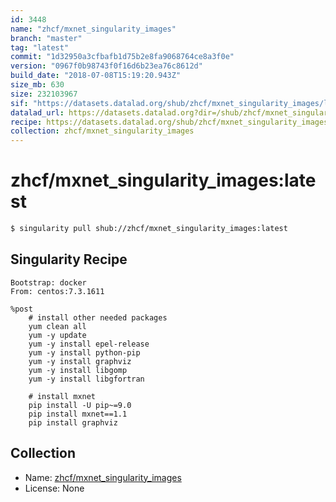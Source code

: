 ```yaml
---
id: 3448
name: "zhcf/mxnet_singularity_images"
branch: "master"
tag: "latest"
commit: "1d32950a3cfbafb1d75b2e8fa9068764ce8a3f0e"
version: "0967f0b98743f0f16d6b23ea76c8612d"
build_date: "2018-07-08T15:19:20.943Z"
size_mb: 630
size: 232103967
sif: "https://datasets.datalad.org/shub/zhcf/mxnet_singularity_images/latest/2018-07-08-1d32950a-0967f0b9/0967f0b98743f0f16d6b23ea76c8612d.simg"
datalad_url: https://datasets.datalad.org?dir=/shub/zhcf/mxnet_singularity_images/latest/2018-07-08-1d32950a-0967f0b9/
recipe: https://datasets.datalad.org/shub/zhcf/mxnet_singularity_images/latest/2018-07-08-1d32950a-0967f0b9/Singularity
collection: zhcf/mxnet_singularity_images
---
```


# zhcf/mxnet_singularity_images:latest

```bash
$ singularity pull shub://zhcf/mxnet_singularity_images:latest
```

## Singularity Recipe

```singularity
Bootstrap: docker
From: centos:7.3.1611

%post
    # install other needed packages
    yum clean all
    yum -y update
    yum -y install epel-release
    yum -y install python-pip
    yum -y install graphviz
    yum -y install libgomp
    yum -y install libgfortran

    # install mxnet
    pip install -U pip~=9.0
    pip install mxnet==1.1
    pip install graphviz
```

## Collection

 - Name: [zhcf/mxnet_singularity_images](https://github.com/zhcf/mxnet_singularity_images)
 - License: None

